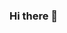 ### Hi there 👋

<!--
**SantiCasna/SantiCasna** is a ✨ _special_ ✨ repository because its `README.md` (this file) appears on your GitHub profile.

Here are some ideas to get you started:

- 🔭 I’m currently working on "Oeste Eventos", un sitio para ver salones y caterings para fiestas.
- 🌱 I’m currently learning ...
- 👯 I’m looking to collaborate on ...
- 🤔 I’m looking for help with ...
- 💬 Ask me about apuestas deportivas y el deporte en general.
- 📫 How to reach me: ...
- 😄 Pronouns: ...
- ⚡ Fun fact: ...
-->
